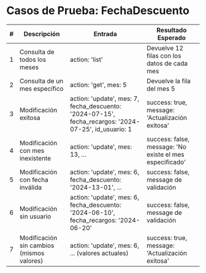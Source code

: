 # Casos de Prueba: FechaDescuento

| # | Descripción | Entrada | Resultado Esperado |
|---|-------------|---------|--------------------|
| 1 | Consulta de todos los meses | action: 'list' | Devuelve 12 filas con los datos de cada mes |
| 2 | Consulta de un mes específico | action: 'get', mes: 5 | Devuelve la fila del mes 5 |
| 3 | Modificación exitosa | action: 'update', mes: 7, fecha_descuento: '2024-07-15', fecha_recargos: '2024-07-25', id_usuario: 1 | success: true, message: 'Actualización exitosa' |
| 4 | Modificación con mes inexistente | action: 'update', mes: 13, ... | success: false, message: 'No existe el mes especificado' |
| 5 | Modificación con fecha inválida | action: 'update', mes: 6, fecha_descuento: '2024-13-01', ... | success: false, message de validación |
| 6 | Modificación sin usuario | action: 'update', mes: 6, fecha_descuento: '2024-06-10', fecha_recargos: '2024-06-20' | success: false, message de validación |
| 7 | Modificación sin cambios (mismos valores) | action: 'update', mes: 6, ... (valores actuales) | success: true, message: 'Actualización exitosa' |
